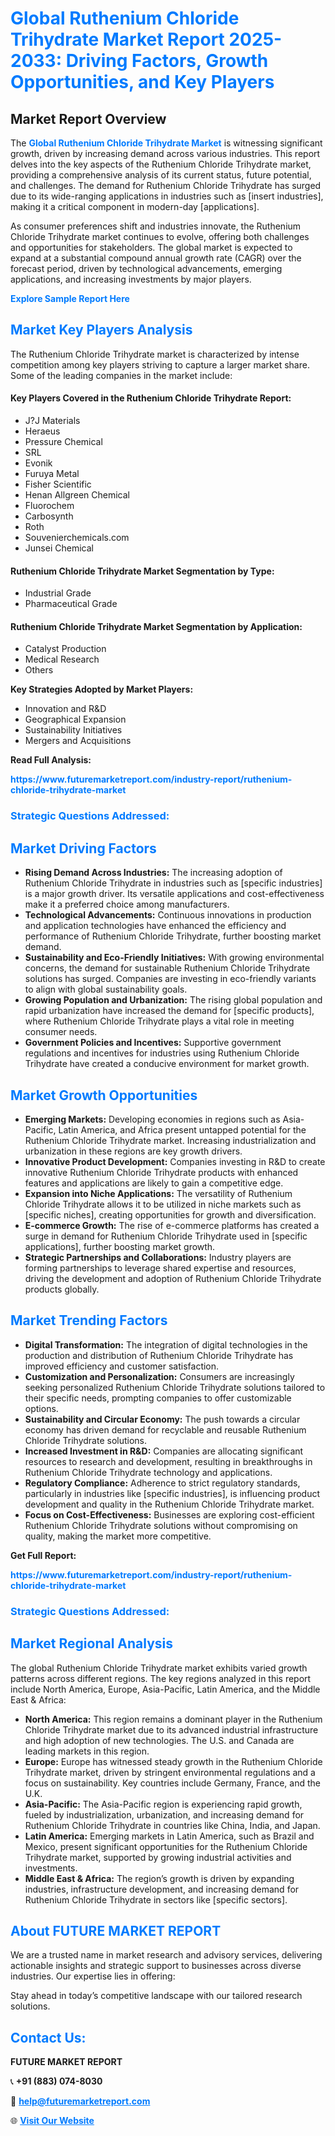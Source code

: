 <h1 style="color: #007BFF;">Global Ruthenium Chloride Trihydrate Market Report 2025-2033: Driving Factors, Growth Opportunities, and Key Players</h1>

<section id="overview">
<h2>Market Report Overview</h2>
<p>The <a href="https://www.futuremarketreport.com/industry-report/ruthenium-chloride-trihydrate-market" style="color: #007BFF; text-decoration: none;"><strong>Global Ruthenium Chloride Trihydrate Market</strong></a> is witnessing significant growth, driven by increasing demand across various industries. This report delves into the key aspects of the Ruthenium Chloride Trihydrate market, providing a comprehensive analysis of its current status, future potential, and challenges. The demand for Ruthenium Chloride Trihydrate has surged due to its wide-ranging applications in industries such as [insert industries], making it a critical component in modern-day [applications].</p>
<p>As consumer preferences shift and industries innovate, the Ruthenium Chloride Trihydrate market continues to evolve, offering both challenges and opportunities for stakeholders. The global market is expected to expand at a substantial compound annual growth rate (CAGR) over the forecast period, driven by technological advancements, emerging applications, and increasing investments by major players.</p>
</section>

<section id="overview">
<p><a href="https://www.futuremarketreport.com/request-sample/reportId=28980" style="color: #007BFF; text-decoration: none;"><strong>Explore Sample Report Here</strong></a></p>
</section>

<section id="key-players">
<h2 style="color: #007BFF;">Market Key Players Analysis</h2>
<p>The Ruthenium Chloride Trihydrate market is characterized by intense competition among key players striving to capture a larger market share. Some of the leading companies in the market include:</p>
<h4>Key Players Covered in the Ruthenium Chloride Trihydrate Report:</h4>
<ul><li>J?J Materials</li><li>Heraeus</li><li>Pressure Chemical</li><li>SRL</li><li>Evonik</li><li>Furuya Metal</li><li>Fisher Scientific</li><li>Henan Allgreen Chemical</li><li>Fluorochem</li><li>Carbosynth</li><li>Roth</li><li>Souvenierchemicals.com</li><li>Junsei Chemical</li></ul>
<h4>Ruthenium Chloride Trihydrate Market Segmentation by Type:</h4>
<ul><li>Industrial Grade</li><li>Pharmaceutical Grade</li></ul>

<h4>Ruthenium Chloride Trihydrate Market Segmentation by Application:</h4>
<ul><li>Catalyst Production</li><li>Medical Research</li><li>Others</li></ul>
<p><strong>Key Strategies Adopted by Market Players:</strong></p>
<ul>
<li>Innovation and R&D</li>
<li>Geographical Expansion</li>
<li>Sustainability Initiatives</li>
<li>Mergers and Acquisitions</li>
</ul>
</section>

<section>
<p><strong>Read Full Analysis: </strong></p><a href="https://www.futuremarketreport.com/industry-report/ruthenium-chloride-trihydrate-market" style="color: #007BFF; text-decoration: none;"><strong>https://www.futuremarketreport.com/industry-report/ruthenium-chloride-trihydrate-market</strong></a>
<h3 style="color: #007BFF;">Strategic Questions Addressed:</h3>
</section>

<section id="driving-factors">
<h2 style="color: #007BFF;">Market Driving Factors</h2>
<ul>
<li><strong>Rising Demand Across Industries:</strong> The increasing adoption of Ruthenium Chloride Trihydrate in industries such as [specific industries] is a major growth driver. Its versatile applications and cost-effectiveness make it a preferred choice among manufacturers.</li>
<li><strong>Technological Advancements:</strong> Continuous innovations in production and application technologies have enhanced the efficiency and performance of Ruthenium Chloride Trihydrate, further boosting market demand.</li>
<li><strong>Sustainability and Eco-Friendly Initiatives:</strong> With growing environmental concerns, the demand for sustainable Ruthenium Chloride Trihydrate solutions has surged. Companies are investing in eco-friendly variants to align with global sustainability goals.</li>
<li><strong>Growing Population and Urbanization:</strong> The rising global population and rapid urbanization have increased the demand for [specific products], where Ruthenium Chloride Trihydrate plays a vital role in meeting consumer needs.</li>
<li><strong>Government Policies and Incentives:</strong> Supportive government regulations and incentives for industries using Ruthenium Chloride Trihydrate have created a conducive environment for market growth.</li>
</ul>
</section>

<section id="growth-opportunities">
<h2 style="color: #007BFF;">Market Growth Opportunities</h2>
<ul>
<li><strong>Emerging Markets:</strong> Developing economies in regions such as Asia-Pacific, Latin America, and Africa present untapped potential for the Ruthenium Chloride Trihydrate market. Increasing industrialization and urbanization in these regions are key growth drivers.</li>
<li><strong>Innovative Product Development:</strong> Companies investing in R&D to create innovative Ruthenium Chloride Trihydrate products with enhanced features and applications are likely to gain a competitive edge.</li>
<li><strong>Expansion into Niche Applications:</strong> The versatility of Ruthenium Chloride Trihydrate allows it to be utilized in niche markets such as [specific niches], creating opportunities for growth and diversification.</li>
<li><strong>E-commerce Growth:</strong> The rise of e-commerce platforms has created a surge in demand for Ruthenium Chloride Trihydrate used in [specific applications], further boosting market growth.</li>
<li><strong>Strategic Partnerships and Collaborations:</strong> Industry players are forming partnerships to leverage shared expertise and resources, driving the development and adoption of Ruthenium Chloride Trihydrate products globally.</li>
</ul>
</section>

<section id="trending-factors">
<h2 style="color: #007BFF;">Market Trending Factors</h2>
<ul>
<li><strong>Digital Transformation:</strong> The integration of digital technologies in the production and distribution of Ruthenium Chloride Trihydrate has improved efficiency and customer satisfaction.</li>
<li><strong>Customization and Personalization:</strong> Consumers are increasingly seeking personalized Ruthenium Chloride Trihydrate solutions tailored to their specific needs, prompting companies to offer customizable options.</li>
<li><strong>Sustainability and Circular Economy:</strong> The push towards a circular economy has driven demand for recyclable and reusable Ruthenium Chloride Trihydrate solutions.</li>
<li><strong>Increased Investment in R&D:</strong> Companies are allocating significant resources to research and development, resulting in breakthroughs in Ruthenium Chloride Trihydrate technology and applications.</li>
<li><strong>Regulatory Compliance:</strong> Adherence to strict regulatory standards, particularly in industries like [specific industries], is influencing product development and quality in the Ruthenium Chloride Trihydrate market.</li>
<li><strong>Focus on Cost-Effectiveness:</strong> Businesses are exploring cost-efficient Ruthenium Chloride Trihydrate solutions without compromising on quality, making the market more competitive.</li>
</ul>
</section>

<section>
<p><strong>Get Full Report: </strong></p><a href="https://www.futuremarketreport.com/industry-report/ruthenium-chloride-trihydrate-market" style="color: #007BFF; text-decoration: none;"><strong>https://www.futuremarketreport.com/industry-report/ruthenium-chloride-trihydrate-market</strong></a>
<h3 style="color: #007BFF;">Strategic Questions Addressed:</h3>
</section>


<section id="regional-analysis">
<h2 style="color: #007BFF;">Market Regional Analysis</h2>
<p>The global Ruthenium Chloride Trihydrate market exhibits varied growth patterns across different regions. The key regions analyzed in this report include North America, Europe, Asia-Pacific, Latin America, and the Middle East & Africa:</p>
<ul>
<li><strong>North America:</strong> This region remains a dominant player in the Ruthenium Chloride Trihydrate market due to its advanced industrial infrastructure and high adoption of new technologies. The U.S. and Canada are leading markets in this region.</li>
<li><strong>Europe:</strong> Europe has witnessed steady growth in the Ruthenium Chloride Trihydrate market, driven by stringent environmental regulations and a focus on sustainability. Key countries include Germany, France, and the U.K.</li>
<li><strong>Asia-Pacific:</strong> The Asia-Pacific region is experiencing rapid growth, fueled by industrialization, urbanization, and increasing demand for Ruthenium Chloride Trihydrate in countries like China, India, and Japan.</li>
<li><strong>Latin America:</strong> Emerging markets in Latin America, such as Brazil and Mexico, present significant opportunities for the Ruthenium Chloride Trihydrate market, supported by growing industrial activities and investments.</li>
<li><strong>Middle East & Africa:</strong> The region’s growth is driven by expanding industries, infrastructure development, and increasing demand for Ruthenium Chloride Trihydrate in sectors like [specific sectors].</li>
</ul>
</section>

<footer>
<h2 style="color: #007BFF;">About FUTURE MARKET REPORT</h2>
<p>We are a trusted name in market research and advisory services, delivering actionable insights and strategic support to businesses across diverse industries. Our expertise lies in offering:</p>

<p>Stay ahead in today’s competitive landscape with our tailored research solutions.</p>

<h2 style="color: #007BFF;">Contact Us:</h2>
<p><strong>FUTURE MARKET REPORT</strong></p>
<p>📞 <strong>+91 (883) 074-8030</strong></p>
<p>📧 <strong><a href="mailto:help@futuremarketreport.com" style="color: #007BFF;">help@futuremarketreport.com</a></strong></p>
<p>🌐 <strong><a href="https://www.futuremarketreport.com/" style="color: #007BFF;">Visit Our Website</a></strong></p>
</footer>
